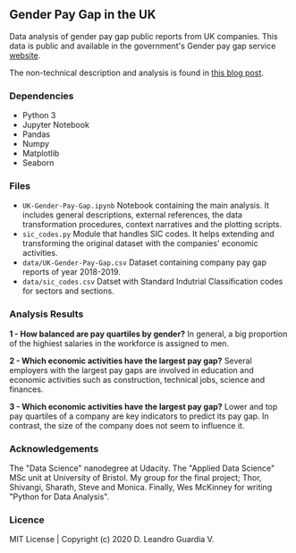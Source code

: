 ## Gender Pay Gap in the UK
Data analysis of gender pay gap public reports from UK companies. This data is public and
available in the government's Gender pay gap service
[website](gender-pay-gap.service.gov.uk/).

The non-technical description and analysis is found in [this blog
post](https://medium.com/@leanguardia/this-is-how-the-uk-uses-data-to-reduce-the-gender-pay-gap-9e23b90c17eb).


### Dependencies
- Python 3
- Jupyter Notebook
- Pandas
- Numpy
- Matplotlib
- Seaborn

### Files
- `UK-Gender-Pay-Gap.ipynb` Notebook containing the main analysis. It includes general descriptions, external
  references, the data transformation procedures, context narratives and the plotting scripts.
- `sic_codes.py` Module that handles SIC codes. It helps extending and transforming the original
  dataset with the companies' economic activities.
- `data/UK-Gender-Pay-Gap.csv` Dataset containing company pay gap reports of year 2018-2019.
- `data/sic_codes.csv` Datset with Standard Indutrial Classification codes for sectors and sections.

### Analysis Results

**1 - How balanced are pay quartiles by gender?**
In general, a big proportion of the highiest salaries in the workforce is assigned to men.

**2 - Which economic activities have the largest pay gap?**
Several employers with the largest pay gaps are involved in education and economic activities
such as construction, technical jobs, science and finances.

**3 - Which economic activities have the largest pay gap?**
Lower and  top pay quartiles of a company are key indicators to predict its pay gap. In
contrast, the size of the company does not seem to influence it.

### Acknowledgements
The "Data Science" nanodegree at Udacity. The "Applied Data Science" MSc unit
at University of Bristol. My group for the final project; Thor, Shivangi, Sharath, Steve and
Monica. Finally, Wes McKinney for writing "Python for Data Analysis".

### Licence
MIT License | Copyright (c) 2020 D. Leandro Guardia V.